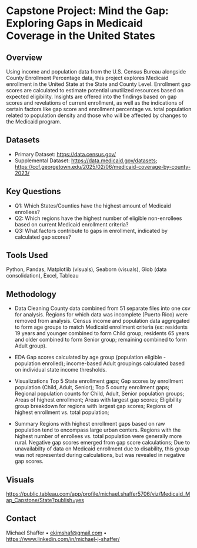 # Capstone Project: Mind the Gap: Exploring Gaps in Medicaid Coverage in the United States

## Overview
Using income and population data from the U.S. Census Bureau alongside County Enrollment Percentage data, this project explores Medicaid enrollment in the 
United State at the State and County Level.  Enrollment gap scores are calculated to estimate potential unutilized resources based on expected eligibility.  Insights are offered into the findings based on gap scores and revelations of current enrollment, as well as the indications of certain factors like gap score and enrollment percentage vs. total population related to population density and those who will be affected by changes to the Medicaid program.

## Datasets
- Primary Dataset: https://data.census.gov/
- Supplemental Dataset: https://data.medicaid.gov/datasets; https://ccf.georgetown.edu/2025/02/06/medicaid-coverage-by-county-2023/

## Key Questions
- Q1: Which States/Counties have the highest amount of Medicaid enrollees?
- Q2: Which regions have the highest number of eligible non-enrollees based on current Medicaid enrollment criteria?
- Q3: What factors contribute to gaps in enrollment, indicated by calculated gap scores?

## Tools Used
Python, Pandas, Matplotlib (visuals), Seaborn (visuals), Glob (data consolidation), Excel, Tableau

## Methodology
- Data Cleaning
	County data combined from 51 separate files into one csv for analysis.  Regions for which data was incomplete (Puerto Rico) were removed from 
analysis.  Census income and population data aggregated to form age groups to match Medicaid enrollment criteria (ex: residents 19 years and younger combined to form Child group; residents 65 years and older combined to form Senior group; remaining combined to form Adult group).  

- EDA
	Gap scores calculated by age group (population eligible - population enrolled); income-based Adult groupings calculated based on individual state income thresholds.  

- Visualizations
	Top 5 State enrollment gaps; Gap scores by enrollment population (Child, Adult, Senior); Top 5 county enrollment gaps; Regional population counts for Child, Adult, Senior population groups; Areas of highest enrollment; Areas with largest gap scores; Eligibility group breakdown for regions with largest gap scores; Regions of highest enrollment vs. total population; 

- Summary
	Regions with highest enrollment gaps based on raw population tend to encompass large urban centers.  Regions with the highest number of enrollees vs. total population were generally more rural.  Negative gap scores emerged from gap score calculations; Due to unavailabilty of data on Medicaid enrollment due to disability, this group was not represented during calculations, but was revealed in negative gap scores.  


## Visuals
https://public.tableau.com/app/profile/michael.shaffer5706/viz/Medicaid_Map_Capstone/State?publish=yes

## Contact
Michael Shaffer • ekimshaf@gmail.com • https://www.linkedin.com/in/michael-j-shaffer/